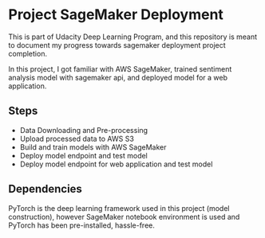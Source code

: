 # Project SageMaker Deployment

This is part of Udacity Deep Learning Program, and this repository is meant to document my progress towards sagemaker deployment project completion.

In this project, I got familiar with AWS SageMaker, trained sentiment analysis model with sagemaker api, and deployed model for a web application. 

## Steps
- Data Downloading and Pre-processing
- Upload processed data to AWS S3
- Build and train models with AWS SageMaker
- Deploy model endpoint and test model
- Deploy model endpoint for web application and test model


## Dependencies
PyTorch is the deep learning framework used in this project (model construction), however SageMaker notebook environment is used and PyTorch has been pre-installed, hassle-free. 


